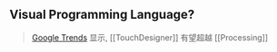 ## Visual Programming Language?
> [Google Trends](https://trends.google.com/trends/explore?cat=32&date=all&q=%2Fg%2F11c4bgr7yq,%2Fm%2F02npry,%2Fm%2F0413t1h) 显示, [[TouchDesigner]] 有望超越 [[Processing]] 

